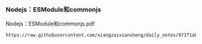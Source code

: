 ### Nodejs：ESModule和commonjs

Nodejs：ESModule和commonjs.pdf

```pdf
https://raw.githubusercontent.com/xiangzaixiansheng/daily_notes/971f1ab27bcef86345ca46aba27f874ffd1567e4/docs/nodejs_pdf/Nodejs%EF%BC%9AESModule%E5%92%8Ccommonjs.pdf
```